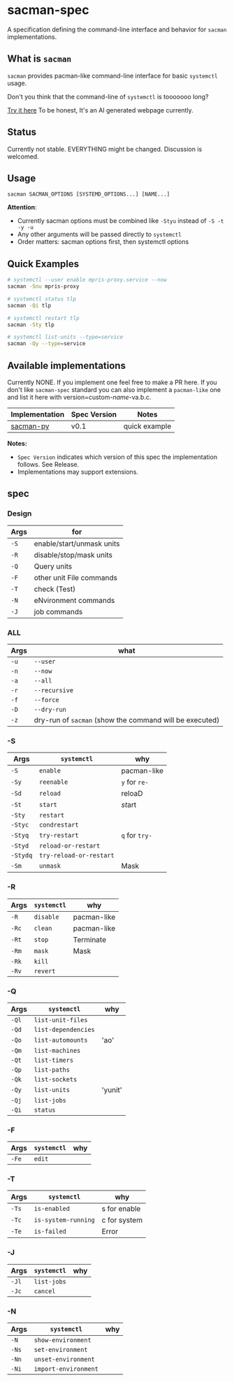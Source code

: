 # sacman-spec

A specification defining the command-line interface and behavior for `sacman` implementations.

## What is `sacman`

`sacman` provides pacman-like command-line interface for basic `systemctl` usage.

Don't you think that the command-line of `systemctl` is tooooooo long?

[Try it here](https://sacman-cli.github.io/sacman-page/)
To be honest, It's an AI generated webpage currently.

## Status

Currently not stable. EVERYTHING might be changed. Discussion is welcomed.

## Usage

```
sacman SACMAN_OPTIONS [SYSTEMD_OPTIONS...] [NAME...]
```

**Attention**: 
- Currently sacman options must be combined like `-Styu` instead of `-S -t -y -u`
- Any other arguments will be passed directly to `systemctl`
- Order matters: sacman options first, then systemctl options

## Quick Examples

```bash
# systemctl --user enable mpris-proxy.service --now
sacman -Snu mpris-proxy

# systemctl status tlp  
sacman -Qi tlp

# systemctl restart tlp
sacman -Sty tlp

# systemctl list-units --type=service
sacman -Qy --type=service
```
## Available implementations

Currently NONE. If you implement one feel free to make a PR here. 
If you don't like `sacman-spec` standard you can also implement a `pacman-like` one and list it here with version=custom-*name*-va.b.c. 

| Implementation | Spec Version | Notes |
|---------------|--------------|--------|
| [sacman-py](https://github.com/sacman-cli/sacman-py) | v0.1 | quick example |

**Notes:**
- `Spec Version` indicates which version of this spec the implementation follows. See Release.
- Implementations may support extensions.

## spec

### Design


|Args|for|
|-|-|
|`-S` | enable/start/unmask units |
|`-R` | disable/stop/mask units |
|`-Q` | Query units |
|`-F` | other unit File commands |
|`-T` | check (Test) |
|`-N` | eNvironment commands |
|`-J` | job commands |

### ALL


|Args| what |
|-|-|
| `-u` | `--user` |
| `-n` | `--now` |
| `-a` | `--all` |
| `-r` | `--recursive` |
| `-f` | `--force` |
| `-D` | `--dry-run` |
| `-z` | dry-run of `sacman` (show the command will be executed) |

### -S


|Args| `systemctl` | why |
|-|-|-|
| `-S` | `enable` | pacman-like |
| `-Sy` | `reenable` | `y` for `re-`|
| `-Sd` | `reload` | reloaD |
| `-St` | `start` | *st*art |
| `-Sty` | `restart` | |
| `-Styc` | `condrestart` ||
| `-Styq` | `try-restart` |`q` for `try-`|
| `-Styd` | `reload-or-restart` ||
| `-Stydq` | `try-reload-or-restart` ||
| `-Sm` | `unmask` | Mask |

### -R


|Args| `systemctl` | why |
|-|-|-|
| `-R` | `disable` | pacman-like |
| `-Rc` | `clean` | pacman-like |
| `-Rt` | `stop` | Terminate |
| `-Rm` | `mask` | Mask |
| `-Rk` | `kill` | |
| `-Rv` | `revert` |


### -Q

|Args| `systemctl` | why |
|-|-|-|
| `-Ql` | `list-unit-files` |
| `-Qd` | `list-dependencies` |
| `-Qo` | `list-automounts` | 'ao' |
| `-Qm` | `list-machines` |
| `-Qt` | `list-timers` |
| `-Qp` | `list-paths` |
| `-Qk` | `list-sockets` |
| `-Qy` | `list-units` | 'yunit' |
| `-Qj` | `list-jobs` |
| `-Qi` | `status` |

### -F

|Args| `systemctl` | why |
|-|-|-|
| `-Fe` | `edit` |


### -T

|Args| `systemctl` | why |
|-|-|-|
| `-Ts` | `is-enabled` | s for enable |
| `-Tc` | `is-system-running` | c for system |
| `-Te` | `is-failed` | Error |

### -J
|Args| `systemctl` | why |
|-|-|-|
| `-Jl` | `list-jobs` |  |
| `-Jc` | `cancel` |  |

### -N
|Args| `systemctl` | why |
|-|-|-|
| `-N` | `show-environment` |  |
| `-Ns` | `set-environment` |  |
| `-Nn` | `unset-environment` |  |
| `-Ni` | `import-environment` |  |
